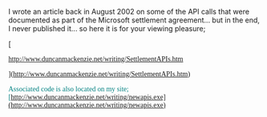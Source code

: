 I wrote an article back in August 2002 on some of the API calls that were documented as part of the Microsoft settlement agreement... but in the end, I never published it... so here it is for your viewing pleasure;

[

<font face="Trebuchet MS">http://www.duncanmackenzie.net/writing/SettlementAPIs.htm

](http://www.duncanmackenzie.net/writing/SettlementAPIs.htm)

<font face="Trebuchet MS"><font color="teal">Associated code is also located on my site; [<font face="Trebuchet MS">http://www.duncanmackenzie.net/writing/newapis.exe](http://www.duncanmackenzie.net/writing/newapis.exe)